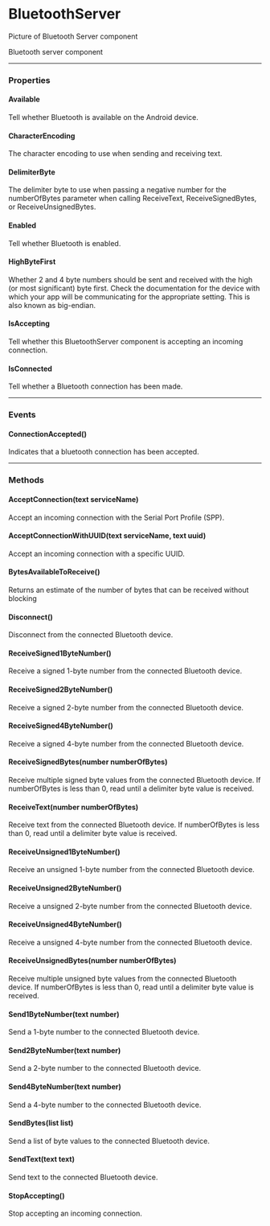 # BluetoothServer

Picture of Bluetooth Server component

Bluetooth server component

---

### Properties

#### Available

Tell whether Bluetooth is available on the Android device.

#### CharacterEncoding

The character encoding to use when sending and receiving text.

#### DelimiterByte

The delimiter byte to use when passing a negative number for the numberOfBytes parameter when calling ReceiveText, ReceiveSignedBytes, or ReceiveUnsignedBytes.

#### Enabled

Tell whether Bluetooth is enabled.

#### HighByteFirst

Whether 2 and 4 byte numbers should be sent and received with the high (or most significant) byte first. Check the documentation for the device with which your app will be communicating for the appropriate setting. This is also known as big-endian.

#### IsAccepting

Tell whether this BluetoothServer component is accepting an incoming connection.

#### IsConnected

Tell whether a Bluetooth connection has been made.

---

### Events

#### ConnectionAccepted()

Indicates that a bluetooth connection has been accepted.

---

### Methods

#### AcceptConnection(text serviceName)

Accept an incoming connection with the Serial Port Profile (SPP).

#### AcceptConnectionWithUUID(text serviceName, text uuid)

Accept an incoming connection with a specific UUID.

#### BytesAvailableToReceive()

Returns an estimate of the number of bytes that can be received without blocking

#### Disconnect()

Disconnect from the connected Bluetooth device.

#### ReceiveSigned1ByteNumber()

Receive a signed 1-byte number from the connected Bluetooth device.

#### ReceiveSigned2ByteNumber()

Receive a signed 2-byte number from the connected Bluetooth device.

#### ReceiveSigned4ByteNumber()

Receive a signed 4-byte number from the connected Bluetooth device.

#### ReceiveSignedBytes(number numberOfBytes)

Receive multiple signed byte values from the connected Bluetooth device. If numberOfBytes is less than 0, read until a delimiter byte value is received.

#### ReceiveText(number numberOfBytes)

Receive text from the connected Bluetooth device. If numberOfBytes is less than 0, read until a delimiter byte value is received.

#### ReceiveUnsigned1ByteNumber()

Receive an unsigned 1-byte number from the connected Bluetooth device.

#### ReceiveUnsigned2ByteNumber()

Receive a unsigned 2-byte number from the connected Bluetooth device.

#### ReceiveUnsigned4ByteNumber()

Receive a unsigned 4-byte number from the connected Bluetooth device.

#### ReceiveUnsignedBytes(number numberOfBytes)

Receive multiple unsigned byte values from the connected Bluetooth device. If numberOfBytes is less than 0, read until a delimiter byte value is received.

#### Send1ByteNumber(text number)

Send a 1-byte number to the connected Bluetooth device.

#### Send2ByteNumber(text number)

Send a 2-byte number to the connected Bluetooth device.

#### Send4ByteNumber(text number)

Send a 4-byte number to the connected Bluetooth device.

#### SendBytes(list list)

Send a list of byte values to the connected Bluetooth device.

#### SendText(text text)

Send text to the connected Bluetooth device.

#### StopAccepting()

Stop accepting an incoming connection.
